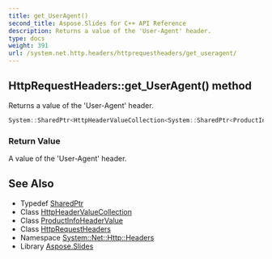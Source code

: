 ```yaml
---
title: get_UserAgent()
second_title: Aspose.Slides for C++ API Reference
description: Returns a value of the 'User-Agent' header.
type: docs
weight: 391
url: /system.net.http.headers/httprequestheaders/get_useragent/
---
```

## HttpRequestHeaders::get_UserAgent() method


Returns a value of the 'User-Agent' header.

```cpp
System::SharedPtr<HttpHeaderValueCollection<System::SharedPtr<ProductInfoHeaderValue>>> System::Net::Http::Headers::HttpRequestHeaders::get_UserAgent()
```


### Return Value

A value of the 'User-Agent' header.

## See Also

* Typedef [SharedPtr](../../../system/sharedptr/)
* Class [HttpHeaderValueCollection](../../httpheadervaluecollection/)
* Class [ProductInfoHeaderValue](../../productinfoheadervalue/)
* Class [HttpRequestHeaders](../)
* Namespace [System::Net::Http::Headers](../../)
* Library [Aspose.Slides](../../../)